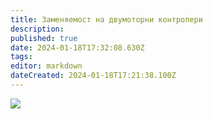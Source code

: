 ```yaml
---
title: Заменяемост на двумоторни контролери
description: 
published: true
date: 2024-01-18T17:32:08.630Z
tags: 
editor: markdown
dateCreated: 2024-01-18T17:21:38.100Z
---
```


<img src="https://drive.google.com/uc?export=view&id=1_iL-6HJ3QUoJtM_jEcFlIkgSCmg_CmwQ">